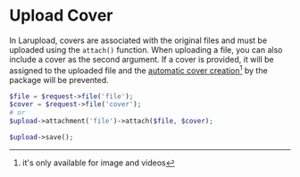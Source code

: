 # Upload Cover

In Larupload, covers are associated with the original files and must be uploaded using the `attach()` function. When uploading a file, you can also include a cover as the second argument. If a cover is provided, it will be assigned to the uploaded file and the [automatic cover creation](#user-content-fn-1)[^1] by the package will be prevented.

```php
$file = $request->file('file');
$cover = $request->file('cover');
# or
$upload->attachment('file')->attach($file, $cover);

$upload->save();
```





[^1]: it's only available for image and videos
